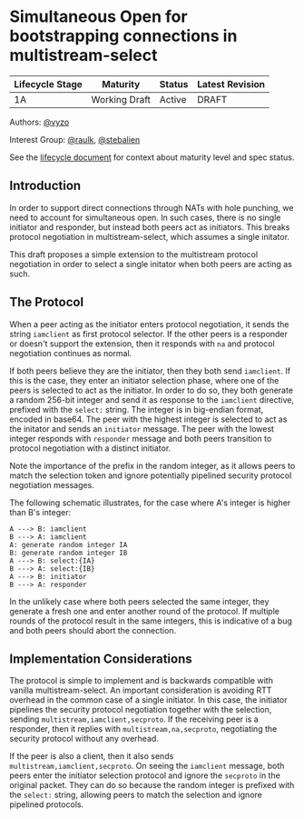 # Simultaneous Open for bootstrapping connections in multistream-select

| Lifecycle Stage | Maturity      | Status | Latest Revision |
|-----------------|---------------|--------|-----------------|
| 1A              | Working Draft | Active | DRAFT           |

Authors: [@vyzo]

Interest Group: [@raulk], [@stebalien]

[@vyzo]: https://github.com/vyzo
[@raulk]: https://github.com/raulk
[@stebalien]: https://github.com/stebalien

See the [lifecycle document][lifecycle-spec] for context about maturity level
and spec status.

[lifecycle-spec]: https://github.com/libp2p/specs/blob/master/00-framework-01-spec-lifecycle.md


## Introduction

In order to support direct connections through NATs with hole
punching, we need to account for simultaneous open. In such cases,
there is no single initiator and responder, but instead both peers act
as initiators. This breaks protocol negotiation in
multistream-select, which assumes a single initator.

This draft proposes a simple extension to the multistream protocol
negotiation in order to select a single initator when both peers are
acting as such.

## The Protocol

When a peer acting as the initiator enters protocol negotiation, it
sends the string `iamclient` as first protocol selector. If the other
peers is a responder or doesn't support the extension, then it
responds with `na` and protocol negotiation continues as normal.

If both peers believe they are the initiator, then they both send
`iamclient`. If this is the case, they enter an initiator selection
phase, where one of the peers is selected to act as the initiator. In
order to do so, they both generate a random 256-bit integer and send
it as response to the `iamclient` directive, prefixed with the
`select:` string. The integer is in big-endian format, encoded in base64.
The peer with the highest integer is selected to act
as the initator and sends an `initiator` message. The peer with the
lowest integer responds with `responder` message and both peers
transition to protocol negotiation with a distinct initiator.

Note the importance of the prefix in the random integer, as it allows
peers to match the selection token and ignore potentially pipelined
security protocol negotiation messages.

The following schematic illustrates, for the case where A's integer is
higher than B's integer:

```
A ---> B: iamclient
B ---> A: iamclient
A: generate random integer IA
B: generate random integer IB
A ---> B: select:{IA}
B ---> A: select:{IB}
A ---> B: initiator
B ---> A: responder
```

In the unlikely case where both peers selected the same integer, they
generate a fresh one and enter another round of the protocol. If
multiple rounds of the protocol result in the same integers, this is
indicative of a bug and both peers should abort the connection.

## Implementation Considerations

The protocol is simple to implement and is backwards compatible with
vanilla multistream-select. An important consideration is avoiding RTT
overhead in the common case of a single initiator. In this case, the
initiator pipelines the security protocol negotiation together with the
selection, sending `multistream,iamclient,secproto`.  If the receiving
peer is a responder, then it replies with `multistream,na,secproto`,
negotiating the security protocol without any overhead.

If the peer is also a client, then it also sends
`multistream,iamclient,secproto`.  On seeing the `iamclient` message,
both peers enter the initiator selection protocol and ignore the
`secproto` in the original packet. They can do so because the random
integer is prefixed with the `select:` string, allowing peers to match
the selection and ignore pipelined protocols.
